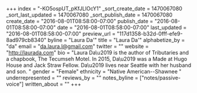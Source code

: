 +++
index = "-KO5ospUT_pKfJLlOcY1"
_sort_create_date = 1470067080
_sort_last_updated = 1470067080
_sort_publish_date = 1470067080
create_date = "2016-08-01T08:58:00-07:00"
publish_date = "2016-08-01T08:58:00-07:00"
date = "2016-08-01T08:58:00-07:00"
last_updated = "2016-08-01T08:58:00-07:00"
preview_url = "117d1358-b32d-0fff-efe9-8ad979cb8340"
byline = "Laura Da'"
title = "Laura Da'"
alphabetize_by = "da"
email = "da.laura.l@gmail.com"
twitter = ""
website = "http://laurada.com"
bio = "Laura Da\u2019 is the author of Tributaries and a chapbook, The Tecumseh Motel. In 2015, Da\u2019 was a Made at Hugo House and Jack Straw Fellow. Da\u2019 lives near Seattle with her husband and son. "
gender = "Female"
ethnicity = "Native American--Shawnee "
underrepresented = ""
reviews_by = ""
notes_byline = ["notes/passive-voice"]
written_about = ""
+++

